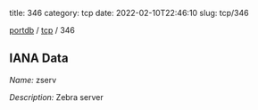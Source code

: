 title: 346
category: tcp
date: 2022-02-10T22:46:10
slug: tcp/346

[portdb](/) / [tcp](/category/tcp.html) / 346


## IANA Data

_Name:_ zserv

_Description:_ Zebra server

